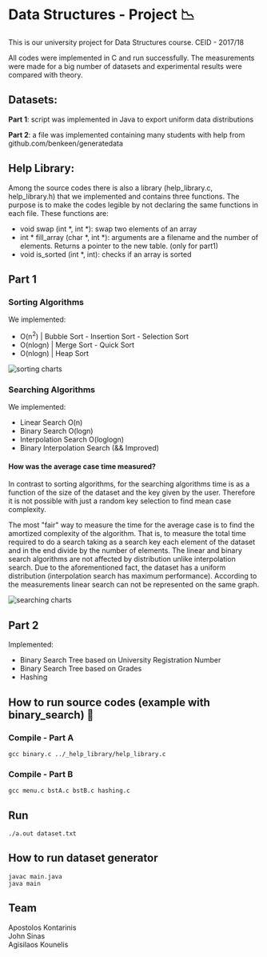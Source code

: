 # Data Structures - Project :chart_with_downwards_trend:

This is our university project for Data Structures course. CEID - 2017/18

All codes were implemented in C and run successfully. The measurements were made for a big number of datasets and experimental results were compared with theory.

## Datasets:
**Part 1**: script was implemented in Java to export uniform data distributions

**Part 2**: a file was implemented containing many students with help from github.com/benkeen/generatedata

## Help Library:
Among the source codes there is also a library (help_library.c, help_library.h) that we implemented and contains three functions. The purpose is to make the codes legible by not declaring the same functions in each file. These functions are:
- void swap (int \*, int \*): swap two elements of an array
- int \* fill_array (char \*, int \*): arguments are a filename and the number of elements. Returns a pointer to the new table. (only for part1)
- void is_sorted (int \*, int): checks if an array is sorted




## Part 1
### Sorting Algorithms

We implemented:
- O(n<sup>2</sup>) | Bubble Sort - Insertion Sort - Selection Sort
- O(nlogn) | Merge Sort - Quick Sort
- O(nlogn) | Heap Sort

![sorting charts](https://user-images.githubusercontent.com/36283973/123538029-4f651900-d73b-11eb-8b89-a1a9777c94db.png)


### Searching Algorithms

We implemented:
- Linear Search O(n)
- Binary Search O(logn)
- Interpolation Search O(loglogn)
- Binary Interpolation Search (&& Improved)



#### How was the average case time measured?
In contrast to sorting algorithms, for the searching algorithms time is as a function of the size of the dataset and the key given by the user. Therefore it is not possible with just a random key selection to find mean case complexity.

The most "fair" way to measure the time for the average case is to find the amortized complexity of the algorithm. That is, to measure the total time required to do a search taking as a search key each element of the dataset and in the end divide by the number of elements. The linear and binary search algorithms are not affected by distribution unlike interpolation search. Due to the aforementioned fact, the dataset has a uniform distribution (interpolation search has maximum performance). According to the measurements linear search can not be represented on the same graph.


![searching charts](https://user-images.githubusercontent.com/36283973/123538527-019de000-d73e-11eb-9b18-d7e2952dc6f5.png)


## Part 2

Implemented:
- Binary Search Tree based on University Registration Number
- Binary Search Tree based on Grades
- Hashing


## How to run source codes (example with binary_search) 🏃

### Compile - Part A
```
gcc binary.c ../_help_library/help_library.c
```

### Compile - Part B
```
gcc menu.c bstA.c bstB.c hashing.c
```

## Run
```
./a.out dataset.txt
```

## How to run dataset generator
```
javac main.java
java main
```

## Team
Apostolos Kontarinis<br>
John Sinas<br>
Agisilaos Kounelis
